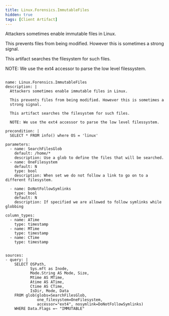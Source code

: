 ```yaml
---
title: Linux.Forensics.ImmutableFiles
hidden: true
tags: [Client Artifact]
---
```


Attackers sometimes enable immutable files in Linux.

This prevents files from being modified. However this is sometimes a
strong signal.

This artifact searches the filesystem for such files.

NOTE: We use the ext4 accessor to parse the low level filessystem.


<pre><code class="language-yaml">
name: Linux.Forensics.ImmutableFiles
description: |
  Attackers sometimes enable immutable files in Linux.

  This prevents files from being modified. However this is sometimes a
  strong signal.

  This artifact searches the filesystem for such files.

  NOTE: We use the ext4 accessor to parse the low level filessystem.

precondition: |
  SELECT * FROM info() where OS = 'linux'

parameters:
  - name: SearchFilesGlob
    default: /home/*
    description: Use a glob to define the files that will be searched.
  - name: OneFilesystem
    default: N
    type: bool
    description: When set we do not follow a link to go on to a different filesystem.

  - name: DoNotFollowSymlinks
    type: bool
    default: N
    description: If specified we are allowed to follow symlinks while globbing

column_types:
  - name: ATime
    type: timestamp
  - name: MTime
    type: timestamp
  - name: CTime
    type: timestamp


sources:
- query: |
    SELECT OSPath,
           Sys.mft as Inode,
           Mode.String AS Mode, Size,
           Mtime AS MTime,
           Atime AS ATime,
           Ctime AS CTime,
           IsDir, Mode, Data
    FROM glob(globs=SearchFilesGlob,
              one_filesystem=OneFilesystem,
              accessor="ext4", nosymlink=DoNotFollowSymlinks)
    WHERE Data.Flags =~ "IMMUTABLE"

</code></pre>

